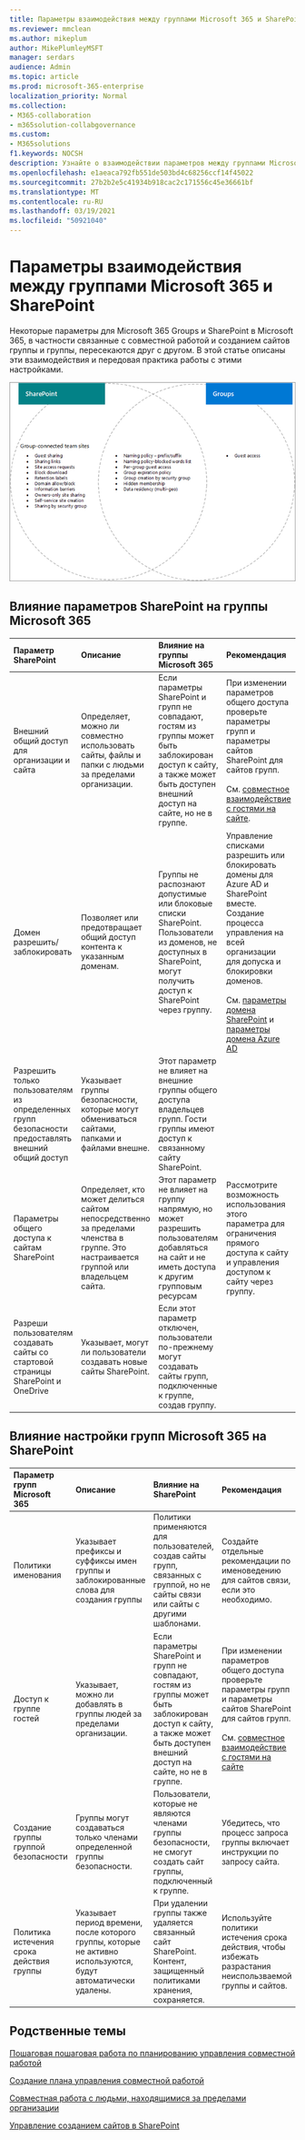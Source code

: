 ```yaml
---
title: Параметры взаимодействия между группами Microsoft 365 и SharePoint
ms.reviewer: mmclean
ms.author: mikeplum
author: MikePlumleyMSFT
manager: serdars
audience: Admin
ms.topic: article
ms.prod: microsoft-365-enterprise
localization_priority: Normal
ms.collection:
- M365-collaboration
- m365solution-collabgovernance
ms.custom:
- M365solutions
f1.keywords: NOCSH
description: Узнайте о взаимодействии параметров между группами Microsoft 365 и SharePoint
ms.openlocfilehash: e1aeaca792fb551de503bd4c68256ccf14f45022
ms.sourcegitcommit: 27b2b2e5c41934b918cac2c171556c45e36661bf
ms.translationtype: MT
ms.contentlocale: ru-RU
ms.lasthandoff: 03/19/2021
ms.locfileid: "50921040"
---
```

# <a name="settings-interactions-between-microsoft-365-groups-and-sharepoint"></a>Параметры взаимодействия между группами Microsoft 365 и SharePoint

Некоторые параметры для Microsoft 365 Groups и SharePoint в Microsoft 365, в частности связанные с совместной работой и созданием сайтов группы и группы, пересекаются друг с другом. В этой статье описаны эти взаимодействия и передовая практика работы с этими настройками.

![Схема Venn функций SharePoint, Yammer и групп](../media/groups-sharepoint-venn.png)

## <a name="the-effects-of-sharepoint-settings-on-microsoft-365-groups"></a>Влияние параметров SharePoint на группы Microsoft 365

|Параметр SharePoint|Описание|Влияние на группы Microsoft 365|Рекомендация|
|:-----------------|:----------|:-----------------------------|:-------------|
|Внешний общий доступ для организации и сайта|Определяет, можно ли совместно использовать сайты, файлы и папки с людьми за пределами организации.|Если параметры SharePoint и групп не совпадают, гостям из группы может быть заблокирован доступ к сайту, а также может быть доступен внешний доступ на сайте, но не в группе.|При изменении параметров общего доступа проверьте параметры групп и параметры сайтов SharePoint для сайтов групп.<br><br>См. [совместное взаимодействие с гостями на сайте](./collaborate-in-site.md).|
|Домен разрешить/заблокировать|Позволяет или предотвращает общий доступ контента к указанным доменам.|Группы не распознают допустимые или блоковые списки SharePoint. Пользователи из доменов, не доступных в SharePoint, могут получить доступ к SharePoint через группу.|Управление списками разрешить или блокировать домены для Azure AD и SharePoint вместе. Создание процесса управления на всей организации для допуска и блокировки доменов.<br><br>См. [параметры домена SharePoint](/sharepoint/restricted-domains-sharing) и [параметры домена Azure AD](/azure/active-directory/b2b/allow-deny-list)|
|Разрешить только пользователям из определенных групп безопасности предоставлять внешний общий доступ|Указывает группы безопасности, которые могут обмениваться сайтами, папками и файлами внешне.|Этот параметр не влияет на внешние группы общего доступа владельцев групп. Гости группы имеют доступ к связанному сайту SharePoint.||
|Параметры общего доступа к сайтам SharePoint|Определяет, кто может делиться сайтом непосредственно за пределами членства в группе. Это настраивается группой или владельцем сайта.|Этот параметр не влияет на группу напрямую, но может разрешить пользователям добавляться на сайт и не иметь доступа к другим групповым ресурсам|Рассмотрите возможность использования этого параметра для ограничения прямого доступа к сайту и управления доступом к сайту через группу.|
|Разреши пользователям создавать сайты со стартовой страницы SharePoint и OneDrive|Указывает, могут ли пользователи создавать новые сайты SharePoint.|Если этот параметр отключен, пользователи по-прежнему могут создавать сайты групп, подключенные к группе, создав группу.||

## <a name="the-effects-of-microsoft-365-groups-setting-on-sharepoint"></a>Влияние настройки групп Microsoft 365 на SharePoint

|Параметр групп Microsoft 365|Описание|Влияние на SharePoint|Рекомендация|
|:---------------------------|:----------|:-------------------|:-------------|
|Политики именования|Указывает префиксы и суффиксы имен группы и заблокированные слова для создания группы|Политики применяются для пользователей, создав сайты групп, связанных с группой, но не сайты связи или сайты с другими шаблонами.|Создайте отдельные рекомендации по именоведению для сайтов связи, если это необходимо.|
|Доступ к группе гостей|Указывает, можно ли добавлять в группы людей за пределами организации.|Если параметры SharePoint и групп не совпадают, гостям из группы может быть заблокирован доступ к сайту, а также может быть доступен внешний доступ на сайте, но не в группе.|При изменении параметров общего доступа проверьте параметры групп и параметры сайтов SharePoint для сайтов групп.<br><br>См. [совместное взаимодействие с гостями на сайте](./collaborate-in-site.md)|
|Создание группы группой безопасности|Группы могут создаваться только членами определенной группы безопасности.|Пользователи, которые не являются членами группы безопасности, не смогут создать сайт группы, подключенный к группе.|Убедитесь, что процесс запроса группы включает инструкции по запросу сайта.|
|Политика истечения срока действия группы|Указывает период времени, после которого группы, которые не активно используются, будут автоматически удалены.|При удалении группы также удаляется связанный сайт SharePoint. Контент, защищенный политиками хранения, сохраняется.|Используйте политики истечения срока действия, чтобы избежать разрастания неиспользваемой группы и сайтов.|

## <a name="related-topics"></a>Родственные темы

[Пошаговая пошаговая работа по планированию управления совместной работой](collaboration-governance-overview.md#collaboration-governance-planning-step-by-step)

[Создание плана управления совместной работой](collaboration-governance-first.md)

[Совместная работа с людьми, находящимися за пределами организации](./collaborate-with-people-outside-your-organization.md)

[Управление созданием сайтов в SharePoint](/sharepoint/manage-site-creation)